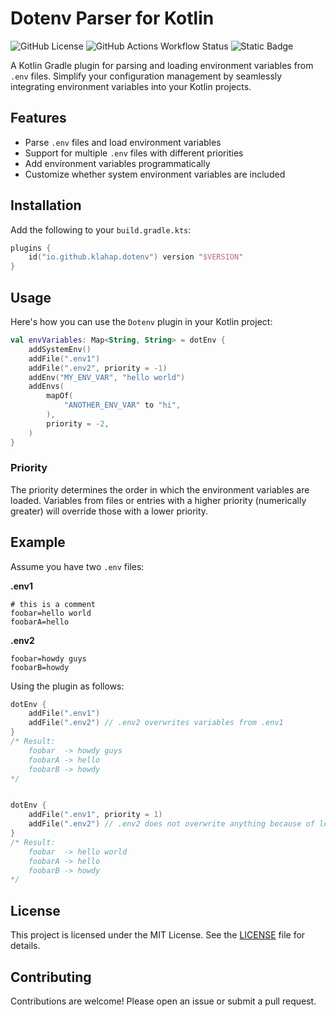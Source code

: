 # Dotenv Parser for Kotlin

![GitHub License](https://img.shields.io/github/license/klahap/dotenv)
![GitHub Actions Workflow Status](https://img.shields.io/github/actions/workflow/status/klahap/dotenv/check.yml)
![Static Badge](https://img.shields.io/badge/coverage-100%25-success)

A Kotlin Gradle plugin for parsing and loading environment variables from `.env` files. Simplify your configuration management by seamlessly integrating environment variables into your Kotlin projects.

## Features

- Parse `.env` files and load environment variables
- Support for multiple `.env` files with different priorities
- Add environment variables programmatically
- Customize whether system environment variables are included

## Installation

Add the following to your `build.gradle.kts`:

```kotlin
plugins {
    id("io.github.klahap.dotenv") version "$VERSION"
}
```

## Usage

Here's how you can use the `Dotenv` plugin in your Kotlin project:

```kotlin
val envVariables: Map<String, String> = dotEnv {
    addSystemEnv()
    addFile(".env1")
    addFile(".env2", priority = -1)
    addEnv("MY_ENV_VAR", "hello world")
    addEnvs(
        mapOf(
            "ANOTHER_ENV_VAR" to "hi",
        ),
        priority = -2,
    )
}
```

### Priority

The priority determines the order in which the environment variables are loaded. Variables from files or entries with a higher priority (numerically greater) will override those with a lower priority.

## Example

Assume you have two `.env` files:

**.env1**
```
# this is a comment
foobar=hello world
foobarA=hello
```

**.env2**
```
foobar=howdy guys
foobarB=howdy
```

Using the plugin as follows:

```kotlin
dotEnv {
    addFile(".env1")
    addFile(".env2") // .env2 overwrites variables from .env1
} 
/* Result:
    foobar  -> howdy guys
    foobarA -> hello
    foobarB -> howdy
*/


dotEnv {
    addFile(".env1", priority = 1)
    addFile(".env2") // .env2 does not overwrite anything because of lower priority (default priority = 0)
}
/* Result:
    foobar  -> hello world
    foobarA -> hello
    foobarB -> howdy
*/
```

## License

This project is licensed under the MIT License. See the [LICENSE](LICENSE) file for details.

## Contributing

Contributions are welcome! Please open an issue or submit a pull request.
